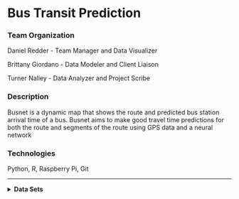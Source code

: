 # Bus Transit Prediction


<h3>Team Organization</h3>

Daniel Redder - Team Manager and Data Visualizer

Brittany Giordano - Data Modeler and Client Liaison

Turner Nalley - Data Analyzer and Project Scribe
 
<h3>Description</h3> 

Busnet is a dynamic map that shows the route and predicted bus station arrival time of a bus. Busnet aims to make good travel time predictions for both the route and segments of the route using GPS data and a neural network
 
<h3>Technologies</h3> 

Python, R, Raspberry Pi, Git

----

<details>
 <summary><strong>Data Sets</strong></summary>
  
  
  <h2>Live Marta Bus Data</h2>
  
  
  | Adherence | block_abbr | block_id | direction | last_updated | latitude | longitude | route | stop_id | timepoint | trip_id | vehicle |
| --- | ----------- | -------- | ------------ | -----------| -----------| -----------| -----------| -----------| -----------| -----------| -----------| 
| 0 |	39-7 |	341 |	Southbound |	2021-02-15 6:33:31 |	33.7837368 |	-84.267377 |	6 |	901155 |	Inman Park Station (North Loop) |	7035213 |	1530|

*figure 1*
  
  
  The data seen in *figure 1* is a sample of the live data we are collecting from marta. To do this we are using the [bus-transit](https://github.com/itsmarta/marta-python) python library to access marta's restfull api.

<details><summary><strong>Field Definitions</strong></summary>
  
  \
  **Adherence** :  ? \#TODO
  
  
  **block_abbr** : ? \#TODO
  
  
  **block_id** : An id corresponding to the "block" the current trip resides in. A block is a set of trips made with the same vehicle (may or may not be distinct to one day)
  
  
  **direction** : Appears to be a String representing the current heading of the bus
  
  **last_updated** : The time data was last reported from the bus
  
  **latitude** : a decimal degree between -90.0 and 90.0 representing the latitude of the bus
  
  
  **longitude** : a decimal degree between -180.0 and 180.0 representing the longitude of the bus
  
  
  **route** : may be related to routeID \#TODO 
  
  
  **stop_id** : Identifies a serviced stop. Unclear if next stop or last stop.
  
  
  **timepoint** : Identifies if arrival and departure times are adhered to by the vehicle or if they are aproximate  ( 0 approximate, 1 or empty times are exact)
  
  
  **trip_id** : Identifies the current trip (unclear what a trip includes)
  
  
  **vehicle** : ?  (not included in gtfs but presumably vehicle id)
  
  </details>
  <hr>
  
  **GTFS Data**
  
 MARATA DATA GUIDE : [GTFS-Reference-Data)(https://developers.google.com/transit/gtfs/reference#stop_timestxt)



<hr>
 
 **Gwinnett County Transit Feeds**
 
The data found [here](https://transitfeeds.com/p/gwinnett-county-transit/862)




</details>
